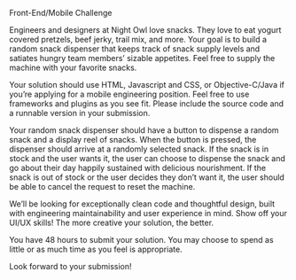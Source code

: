 Front-End/Mobile Challenge

Engineers and designers at Night Owl love snacks. 
They love to eat yogurt covered pretzels, beef jerky, 
trail mix, and more. Your goal is to build a random snack 
dispenser that keeps track of snack supply levels and 
satiates hungry team members’ sizable appetites. Feel free to supply 
the machine with your favorite snacks.

Your solution should use HTML, Javascript and CSS, or Objective-C/Java 
if you’re applying for a mobile engineering position. Feel free to use 
frameworks and plugins as you see fit. Please include the source code and 
a runnable version in your submission.

Your random snack dispenser should have a button to dispense a random snack 
and a display reel of snacks. When the button is pressed, the dispenser should 
arrive at a randomly selected snack. If the snack is in stock and the user wants 
it, the user can choose to dispense the snack and go about their day happily 
sustained with delicious nourishment. If the snack is out of stock or the 
user decides they don’t want it, the user should be able to cancel the request 
to reset the machine.

We’ll be looking for exceptionally clean code and thoughtful design, built with 
engineering maintainability and user experience in mind. Show off your UI/UX 
skills! The more creative your solution, the better.

You have 48 hours to submit your solution. You may choose to spend as little or 
as much time as you feel is appropriate.

Look forward to your submission!
